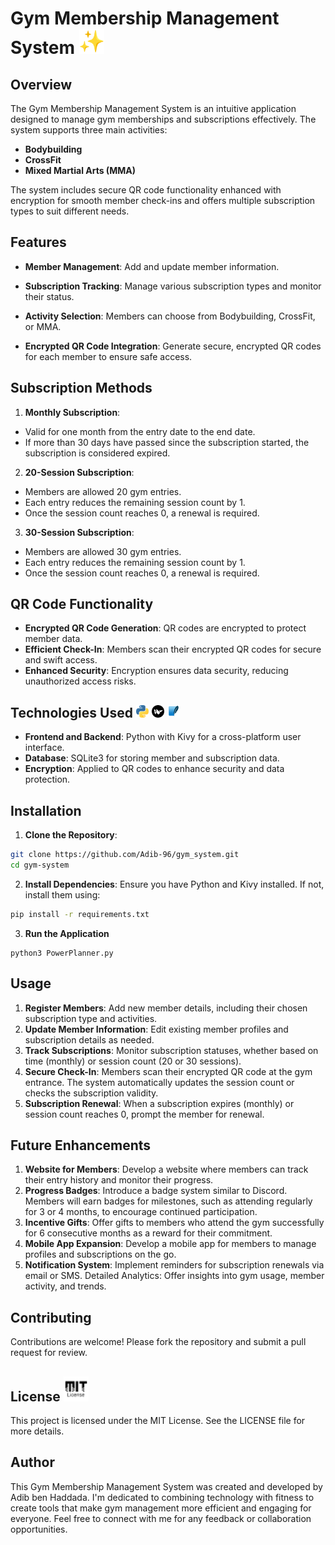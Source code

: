 # Gym Membership Management System <img src="assets/sparkles.svg" width=40 img/>


## Overview

The Gym Membership Management System is an intuitive application designed to manage gym memberships and subscriptions effectively. The system supports three main activities:

- __Bodybuilding__
- __CrossFit__
- __Mixed Martial Arts (MMA)__

The system includes secure QR code functionality enhanced with encryption for smooth member check-ins and offers multiple subscription types to suit different needs.

## Features

- __Member Management__: Add and update member information.

- __Subscription Tracking__: Manage various subscription types and monitor their status.

- __Activity Selection__: Members can choose from Bodybuilding, CrossFit, or MMA.

- __Encrypted QR Code Integration__: Generate secure, encrypted QR codes for each member to ensure safe access.

## Subscription Methods

1. __Monthly Subscription__:

- Valid for one month from the entry date to the end date.
- If more than 30 days have passed since the subscription started, the subscription is considered expired.

2. __20-Session Subscription__:

- Members are allowed 20 gym entries.
- Each entry reduces the remaining session count by 1.
- Once the session count reaches 0, a renewal is required.

3. __30-Session Subscription__:

- Members are allowed 30 gym entries.
- Each entry reduces the remaining session count by 1.
- Once the session count reaches 0, a renewal is required.

## QR Code Functionality

- __Encrypted QR Code Generation__: QR codes are encrypted to protect member data.
- __Efficient Check-In__: Members scan their encrypted QR codes for secure and swift access.
- __Enhanced Security__: Encryption ensures data security, reducing unauthorized access risks.

## Technologies Used <img src="assets/python.svg" width=20/> <img src="assets/kivy.svg" width=20/> <img src="assets/sqlite.svg" width=20/>

- __Frontend and Backend__: Python with Kivy for a cross-platform user interface.
- __Database__: SQLite3 for storing member and subscription data.
- __Encryption__: Applied to QR codes to enhance security and data protection.

## Installation
1. __Clone the Repository__:

```bash
git clone https://github.com/Adib-96/gym_system.git
cd gym-system
```
2. __Install Dependencies__: Ensure you have Python and Kivy installed. If not, install them using:
```bash
pip install -r requirements.txt
```
3. __Run the Application__
```
python3 PowerPlanner.py
```
## Usage

1. __Register Members__: Add new member details, including their chosen subscription type and activities.
2. __Update Member Information__: Edit existing member profiles and subscription details as needed.
3. __Track Subscriptions__: Monitor subscription statuses, whether based on time (monthly) or session count (20 or 30 sessions).
4. __Secure Check-In__: Members scan their encrypted QR code at the gym entrance. The system automatically updates the session count or checks the subscription validity.
5. __Subscription Renewal__: When a subscription expires (monthly) or session count reaches 0, prompt the member for renewal.

## Future Enhancements
1. __Website for Members__: Develop a website where members can track their entry history and monitor their progress.
2. __Progress Badges__: Introduce a badge system similar to Discord. Members will earn badges for milestones, such as attending regularly for 3 or 4 months, to encourage continued participation.
3. __Incentive Gifts__: Offer gifts to members who attend the gym successfully for 6 consecutive months as a reward for their commitment.
4. __Mobile App Expansion__: Develop a mobile app for members to manage profiles and subscriptions on the go.
5. __Notification System__: Implement reminders for subscription renewals via email or SMS.
Detailed Analytics: Offer insights into gym usage, member activity, and trends.

## Contributing
Contributions are welcome! Please fork the repository and submit a pull request for review.

## License <img src="assets/legal-license-mit.svg" width=40/>
This project is licensed under the MIT License. See the LICENSE file for more details.

## Author
This Gym Membership Management System was created and developed by Adib ben Haddada. I'm dedicated to combining technology with fitness to create tools that make gym management more efficient and engaging for everyone. Feel free to connect with me for any feedback or collaboration opportunities.
